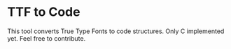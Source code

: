 # TTF to Code

This tool converts True Type Fonts to code structures. Only C implemented yet. Feel free to contribute.